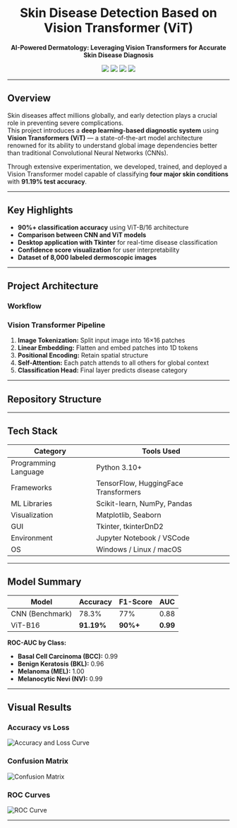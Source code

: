 <h1 align="center">Skin Disease Detection Based on Vision Transformer (ViT)</h1>

<p align="center">
  <strong>AI-Powered Dermatology: Leveraging Vision Transformers for Accurate Skin Disease Diagnosis</strong>
</p>

<p align="center">
  <img src="https://img.shields.io/badge/Python-3.10-blue?logo=python" />
  <img src="https://img.shields.io/badge/TensorFlow-2.17-orange?logo=tensorflow" />
  <img src="https://img.shields.io/badge/Transformers-HuggingFace-yellow?logo=huggingface" />
  <img src="https://img.shields.io/badge/License-MIT-green" />
</p>

---

## Overview
Skin diseases affect millions globally, and early detection plays a crucial role in preventing severe complications.  
This project introduces a **deep learning-based diagnostic system** using **Vision Transformers (ViT)** — a state-of-the-art model architecture renowned for its ability to understand global image dependencies better than traditional Convolutional Neural Networks (CNNs).

Through extensive experimentation, we developed, trained, and deployed a Vision Transformer model capable of classifying **four major skin conditions** with **91.19% test accuracy**.

---

##  Key Highlights
- **90%+ classification accuracy** using ViT-B/16 architecture  
- **Comparison between CNN and ViT models**  
- **Desktop application with Tkinter** for real-time disease classification  
- **Confidence score visualization** for user interpretability  
- **Dataset of 8,000 labeled dermoscopic images**  

---

## Project Architecture

### Workflow

### Vision Transformer Pipeline
1. **Image Tokenization:** Split input image into 16×16 patches  
2. **Linear Embedding:** Flatten and embed patches into 1D tokens  
3. **Positional Encoding:** Retain spatial structure  
4. **Self-Attention:** Each patch attends to all others for global context  
5. **Classification Head:** Final layer predicts disease category  

---

## Repository Structure

---

## Tech Stack

| Category | Tools Used |
|-----------|-------------|
| Programming Language | Python 3.10+ |
| Frameworks | TensorFlow, HuggingFace Transformers |
| ML Libraries | Scikit-learn, NumPy, Pandas |
| Visualization | Matplotlib, Seaborn |
| GUI | Tkinter, tkinterDnD2 |
| Environment | Jupyter Notebook / VSCode |
| OS | Windows / Linux / macOS |

---

## Model Summary

| Model | Accuracy | F1-Score | AUC |
|--------|-----------|----------|------|
| CNN (Benchmark) | 78.3% | 77% | 0.88 |
| ViT-B16 | **91.19%** | **90%+** | **0.99** |

**ROC-AUC by Class:**
- **Basal Cell Carcinoma (BCC):** 0.99  
- **Benign Keratosis (BKL):** 0.96  
- **Melanoma (MEL):** 1.00  
- **Melanocytic Nevi (NV):** 0.99  

---

## Visual Results

### Accuracy vs Loss
![Accuracy and Loss Curve](https://github.com/user-attachments/assets/6dea8004-a356-4dfb-9221-b1e9940a98d6)


### Confusion Matrix
![Confusion Matrix](https://github.com/user-attachments/assets/8dde5f17-58e0-4d9a-af6b-3b8b66147846)


### ROC Curves
![ROC Curve](https://github.com/user-attachments/assets/87069875-74c4-409d-9041-164d2ca323c0)


---



